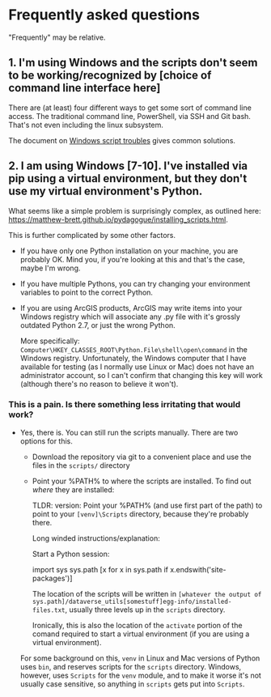 # Frequently asked questions

"Frequently" may be relative.

## 1. I'm using Windows and the scripts don't seem to be working/recognized by [choice of command line interface here]

There are (at least) four different ways to get some sort of command line access. The traditional command line, PowerShell, via SSH and Git bash. That's not even including the linux subsystem.

The document on [Windows script troubles](windows.md) gives common solutions.

## 2. I am using Windows [7-10]. I've installed via pip using a virtual environment, but they don't use my virtual environment's Python.

What seems like a simple problem is surprisingly complex, as outlined here: <https://matthew-brett.github.io/pydagogue/installing_scripts.html>.

This is further complicated by some other factors.

* If you have only one Python installation on your machine, you are probably OK. Mind you, if you're looking at this and that's the case, maybe I'm wrong.

* If you have multiple Pythons, you can try changing your environment variables to point to the correct Python.

* If you are using ArcGIS products, ArcGIS may write items into your Windows registry which will associate any .py file with it's grossly outdated Python 2.7, or just the wrong Python.

  More specifically: `Computer\HKEY_CLASSES_ROOT\Python.File\shell\open\command` in the Windows registry. Unfortunately, the Windows computer that I have available for testing (as I normally use Linux or Mac) does not have an administrator account, so I can't confirm that changing this key will work (although there's no reason to believe it won't).

### This is a pain. Is there something less irritating that would work?

* Yes, there is. You can still run the scripts manually. There are two options for this.

	* Download the repository via git to a convenient place and use the files in the `scripts/` directory

	* Point your %PATH% to where the scripts are installed. To find out *where* they are installed:

	    TLDR: version: Point your %PATH% (and use first part of the path) to point to your `[venv]\Scripts` directory, because they're probably there.

	     Long winded instructions/explanation:

	     Start a Python session:

		import sys
		sys.path
		[x for x in sys.path if x.endswith('site-packages')]
	
	     The location of the scripts will be written in `[whatever the output of sys.path]/dataverse_utils[somestuff]egg-info/installed-files.txt`, usually three levels up in the `scripts` directory.

	     Ironically, this is also the location of the `activate` portion of the comand required to start a virtual environment (if you are using a virtual environment).


	For some background on this, `venv` in Linux and Mac versions of Python uses `bin`, and reserves scripts for the `scripts` directory. Windows, however, uses `Scripts` for the `venv` module, and to make it worse it's not usually case sensitive, so anything in `scripts` gets put into `Scripts`.
 

